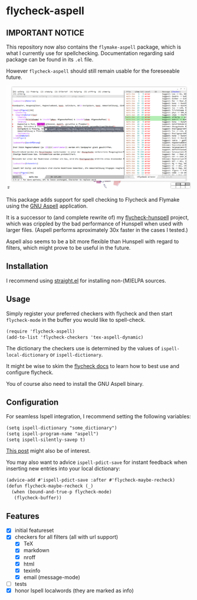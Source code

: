 # flycheck-aspell

## IMPORTANT NOTICE

This repository now also contains the `flymake-aspell` package, which is what I currently use for spellchecking.
Documentation regarding said package can be found in its `.el` file.

However `flycheck-aspell` should still remain usable for the
foreseeable future.

![flycheck-aspell in action](screenshot.png)

This package adds support for spell checking to Flycheck and Flymake using the [GNU Aspell](http://aspell.net) application.

It is a successor to (and complete rewrite of) my [flycheck-hunspell](https://github.com/leotaku/flycheck-hunspell) project, which was crippled by the bad performance of Hunspell when used with larger files. (Aspell performs aproximately 30x faster in the cases I tested.)

Aspell also seems to be a bit more flexible than Hunspell with regard to filters, which might prove to be useful in the future.

## Installation

I recommend using [straight.el](https://github.com/raxod502/straight.el) for installing non-(M)ELPA sources.

## Usage

Simply register your preferred checkers with flycheck and then start `flycheck-mode` in the buffer you would like to spell-check.

```emacs-lisp
(require 'flycheck-aspell)
(add-to-list 'flycheck-checkers 'tex-aspell-dynamic)
```

The dictionary the checkers use is determined by the values of `ispell-local-dictionary` or `ispell-dictionary`.

It might be wise to skim the [flycheck docs](https://www.flycheck.org/en/latest/) to learn how to best use and configure flycheck.

You of course also need to install the GNU Aspell binary.

## Configuration

For seamless Ispell integration, I recommend setting the following variables:

```emacs-lisp
(setq ispell-dictionary "some_dictionary")
(setq ispell-program-name "aspell")
(setq ispell-silently-savep t)
```

[This post](https://blog.binchen.org/posts/what-s-the-best-spell-check-set-up-in-emacs.html) might also be of interest.

You may also want to advice `ispell-pdict-save` for instant feedback when inserting new entries into your local dictionary:

```emacs-lisp
(advice-add #'ispell-pdict-save :after #'flycheck-maybe-recheck)
(defun flycheck-maybe-recheck (_)
  (when (bound-and-true-p flycheck-mode)
   (flycheck-buffer))
```

## Features

- [X] initial featureset
- [X] checkers for all filters (all with url support)
  - [X] TeX
  - [X] markdown
  - [X] nroff
  - [X] html
  - [X] texinfo
  - [X] email (message-mode)
- [ ] tests
- [X] honor Ispell localwords (they are marked as info)
